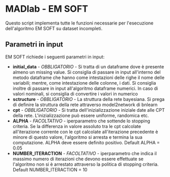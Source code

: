 # MADlab - EM SOFT

Questo script implementa tutte le funzioni necessarie per l'esecuzione dell'algoritmo EM SOFT su dataset incompleti. 

## Parametri in input
EM SOFT richiede i seguenti parametri in input:
* **initial_data** - *OBBLIGATORIO* - Si tratta di un dataframe dove è presente almeno un missing value. Si consiglia di passare in input all'interno del metodo dataframe che hanno come intestazioni delle righe il nome delle variabili; mentre, come intestazione delle colonne, i dati. Si consiglia inoltre di passare in input all'algoritmo dataframe numerici. In caso di valori nominali, si consiglia di convertire i valori in numerico
* **sctructure** - *OBBLIGATORIO* - La struttura della rete bayesiana. Si prega di definire la struttura della rete attraverso model2network di bnlearn
* **cpt** - *OBBLIGATORIO* - Si tratta dell'inizializzazione iniziale date alle CPT della rete. L'inizializzazione può essere uniforme, randomica etc.
* **ALPHA** - *FACOLTATIVO* - iperparametro che sottende lo stopping criteria. Se la differenza in valore assoluto tra le cpt calcolate all'iterazione corrente con le cpt calcolate all'iterazione precedente è minore di questo valore, l'algoritmo si arresta e termina la sua computazione. ALPHA deve essere definito positivo. Default ALPHA = 0.05
* **NUMBER_ITERACTION** - *FACOLTATIVO* - iperparametro che indica il massimo numero di iterazioni che devono essere effettuate se l'algoritmo non si è arrestato attraverso la politica di stopping criteria. Default NUMBER_ITERACTION = 10
